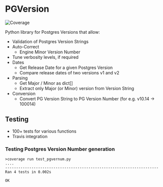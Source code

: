 # PGVersion

![Coverage](https://api.travis-ci.org/robins/pgversion.svg?branch=master)

Python library for Postgres Versions that allow:
- Validation of Postgres Version Strings
- Auto-Correct
  - Engine Minor Version Number
- Tune verbosity levels, if required
- Dates
  - Get Release Date for a given Postgres Version
  - Compare release dates of two versions v1 and v2
- Parsing
  - Get Major / Minor as dict[]
  - Extract only Major (or Minor) version from Version String
- Conversion
  - Convert PG Version String to PG Version Number (for e.g. v10.14 -> 100014)


## Testing
- 100+ tests for various functions
- Travis integration


### Testing Postgres Version Number generation
```
>coverage run test_pgvernum.py
....
----------------------------------------------------------------------
Ran 4 tests in 0.002s

OK
```